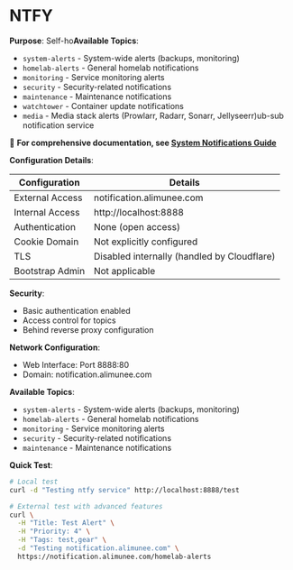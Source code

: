 # NTFY

**Purpose**: Self-ho**Available Topics**:
- `system-alerts` - System-wide alerts (backups, monitoring)
- `homelab-alerts` - General homelab notifications
- `monitoring` - Service monitoring alerts
- `security` - Security-related notifications
- `maintenance` - Maintenance notifications
- `watchtower` - Container update notifications
- `media` - Media stack alerts (Prowlarr, Radarr, Sonarr, Jellyseerr)ub-sub notification service

📖 **For comprehensive documentation, see [System Notifications Guide](/HOMELAB/docs/system/notifications.md)**

**Configuration Details**:

| Configuration     | Details                               |
|-------------------|---------------------------------------|
| External Access   | notification.alimunee.com            |
| Internal Access   | http://localhost:8888                 |
| Authentication    | None (open access)                    |
| Cookie Domain     | Not explicitly configured             |
| TLS               | Disabled internally (handled by Cloudflare) |
| Bootstrap Admin   | Not applicable                        |

**Security**:

- Basic authentication enabled
- Access control for topics
- Behind reverse proxy configuration

**Network Configuration**:

- Web Interface: Port 8888:80
- Domain: notification.alimunee.com

**Available Topics**:
- `system-alerts` - System-wide alerts (backups, monitoring)
- `homelab-alerts` - General homelab notifications
- `monitoring` - Service monitoring alerts
- `security` - Security-related notifications
- `maintenance` - Maintenance notifications

**Quick Test**:
```bash
# Local test
curl -d "Testing ntfy service" http://localhost:8888/test

# External test with advanced features
curl \
  -H "Title: Test Alert" \
  -H "Priority: 4" \
  -H "Tags: test,gear" \
  -d "Testing notification.alimunee.com" \
  https://notification.alimunee.com/homelab-alerts
```
